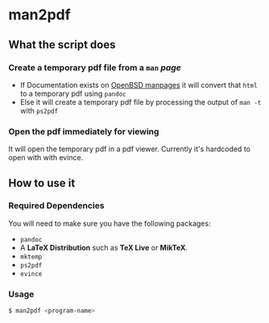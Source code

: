 # man2pdf

## What the script does

### Create a temporary pdf file from a `man` *page*
  - If Documentation exists on [OpenBSD manpages](https://man.openbsd.org) it will convert that `html` to a temporary pdf using `pandoc`
  - Else it will create a temporary pdf file by processing the output of `man -t` with `ps2pdf`

### Open the pdf immediately for viewing
It will open the temporary pdf in a pdf viewer. Currently it's hardcoded to open with with evince.

## How to use it

### Required Dependencies
You will need to make sure you have the following packages:
- `pandoc`
- A **LaTeX Distribution** such as  **TeX Live** or **MikTeX**.
- `mktemp`
- `ps2pdf`
- `evince`

### Usage

```bash
$ man2pdf <program-name>
```
